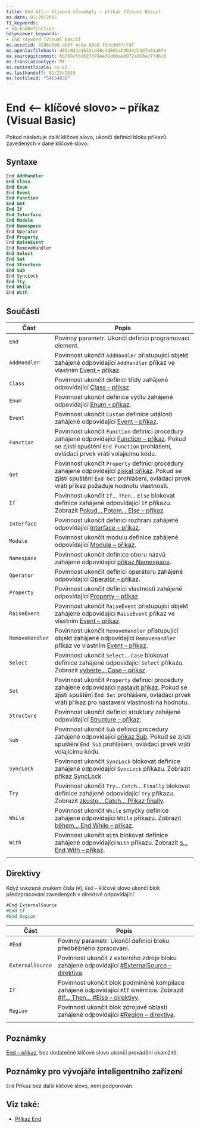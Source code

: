 ```yaml
---
title: End &lt;– klíčové slovo&gt; – příkaz (Visual Basic)
ms.date: 07/20/2015
f1_keywords:
- vb.EndDefinition
helpviewer_keywords:
- End keyword [Visual Basic]
ms.assetid: 42d6e088-ab0f-4cda-88e8-fdce3e5fcf4f
ms.openlocfilehash: d65c921a1631cd38c4d0d1ab9b34db3d7e43a97e
ms.sourcegitcommit: 6b308cf6d627d78ee36dbbae8972a310ac7fd6c8
ms.translationtype: MT
ms.contentlocale: cs-CZ
ms.lasthandoff: 01/23/2019
ms.locfileid: "54654838"
---
```

# <a name="end-ltkeywordgt-statement-visual-basic"></a>End &lt;– klíčové slovo&gt; – příkaz (Visual Basic)

Pokud následuje další klíčové slovo, ukončí definici bloku příkazů zavedených v dané klíčové slovo.

## <a name="syntax"></a>Syntaxe

```vb
End AddHandler
End Class
End Enum
End Event
End Function
End Get
End If
End Interface
End Module
End Namespace
End Operator
End Property
End RaiseEvent  
End RemoveHandler  
End Select
End Set
End Structure
End Sub
End SyncLock
End Try
End While
End With  
```  
  
## <a name="parts"></a>Součásti

|Část|Popis|
|---|---|
|`End`|Povinný parametr. Ukončí definici programovací element.|
|`AddHandler`|Povinnost ukončit `AddHandler` přistupující objekt zahájené odpovídající `AddHandler` příkaz ve vlastním [Event – příkaz](event-statement.md).|
|`Class`|Povinnost ukončit definici třídy zahájené odpovídající [Class – příkaz](class-statement.md).|
|`Enum`|Povinnost ukončit definice výčtu zahájené odpovídající [Enum – příkaz](enum-statement.md).|
|`Event`|Povinnost ukončit `Custom` definice události zahájené odpovídající [Event – příkaz](event-statement.md).|  
|`Function`|Povinnost ukončit `Function` definici procedury zahájené odpovídající [Function – příkaz](function-statement.md). Pokud se zjistí spuštění `End Function` prohlášení, ovládací prvek vrátí volajícímu kódu.|
|`Get`|Povinnost ukončit `Property` definici procedury zahájené odpovídající [získat příkaz](get-statement.md). Pokud se zjistí spuštění `End Get` prohlášení, ovládací prvek vrátí příkaz požaduje hodnotu vlastnosti.|
|`If`|Povinnost ukončit `If`... `Then`... `Else` blokovat definice zahájené odpovídající `If` příkazu. Zobrazit [Pokud... Potom... Else – příkaz](if-then-else-statement.md).|
|`Interface`|Povinnost ukončit definici rozhraní zahájené odpovídající [Interface – příkaz](interface-statement.md).|
|`Module`|Povinnost ukončit modulu definice zahájené odpovídající [Module – příkaz](module-statement.md).|
|`Namespace`|Povinnost ukončit definice oboru názvů zahájené odpovídající [příkaz Namespace](namespace-statement.md).|
|`Operator`|Povinnost ukončit definici operátoru zahájené odpovídající [Operator – příkaz](operator-statement.md).|
|`Property`|Povinnost ukončit definici vlastnosti zahájené odpovídající [Property – příkaz](property-statement.md).|
|`RaiseEvent`|Povinnost ukončit `RaiseEvent` přistupující objekt zahájené odpovídající `RaiseEvent` příkaz ve vlastním [Event – příkaz](event-statement.md).|
|`RemoveHandler`|Povinnost ukončit `RemoveHandler` přistupující objekt zahájené odpovídající `RemoveHandler` příkaz ve vlastním [Event – příkaz](event-statement.md).|
|`Select`|Povinnost ukončit `Select`... `Case` blokovat definice zahájené odpovídající `Select` příkazu. Zobrazit [vyberte... Case – příkaz](select-case-statement.md).  
|`Set`|Povinnost ukončit `Property` definici procedury zahájené odpovídající [nastavit příkaz](set-statement.md). Pokud se zjistí spuštění `End Set` prohlášení, ovládací prvek vrátí příkaz pro nastavení vlastnosti na hodnotu.  
|`Structure`|Povinnost ukončit definici struktury zahájené odpovídající [Structure – příkaz](structure-statement.md).  
|`Sub`|Povinnost ukončit `Sub` definici procedury zahájené odpovídající [příkaz Sub](sub-statement.md). Pokud se zjistí spuštění `End Sub` prohlášení, ovládací prvek vrátí volajícímu kódu.  
|`SyncLock`|Povinnost ukončit `SyncLock` blokovat definice zahájené odpovídající `SyncLock` příkazu. Zobrazit [příkaz SyncLock](synclock-statement.md).  
|`Try`|Povinnost ukončit `Try`... `Catch`... `Finally` blokovat definice zahájené odpovídající `Try` příkazu. Zobrazit [zkuste... Catch... Příkaz finally](try-catch-finally-statement.md).  
|`While`|Povinnost ukončit `While` smyčky definice zahájené odpovídající `While` příkazu. Zobrazit [během... End While – příkaz](while-end-while-statement.md).  
|`With`| Povinnost ukončit `With` blokovat definice zahájené odpovídající `With` příkazu. Zobrazit [s... End With – příkaz](with-end-with-statement.md).  
|||
  
## <a name="directives"></a>Direktivy

Když uvozená znakem čísla (`#`), `End` – klíčové slovo ukončí blok předzpracování zavedených v direktivě odpovídající.  

```vb
#End ExternalSource
#End If
#End Region
```

|Část|Popis|
|---|---|
|`#End`|Povinný parametr. Ukončí definici bloku předběžného zpracování.|
|`ExternalSource`|Povinnost ukončit z externího zdroje bloku zahájené odpovídající [#ExternalSource – direktiva](../directives/externalsource-directive.md).|
|`If`|Povinnost ukončit blok podmíněné kompilace zahájené odpovídající `#If` směrnice. Zobrazit [#If... Then... #Else – direktivy](../directives/if-then-else-directives.md).|
|`Region`|Povinnost ukončit blok zdrojové oblasti zahájené odpovídající [#Region – direktiva](../directives/region-directive.md).|
|||

## <a name="remarks"></a>Poznámky

[End – příkaz](end-statement.md), bez dodatečné klíčové slovo ukončí provádění okamžitě.

## <a name="smart-device-developer-notes"></a>Poznámky pro vývojáře inteligentního zařízení  

`End` Příkaz bez další klíčové slovo, není podporován.  
  
## <a name="see-also"></a>Viz také:

- [Příkaz End](end-statement.md)
